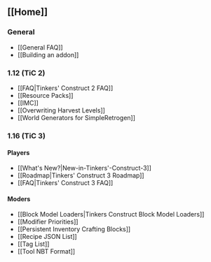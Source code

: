 ## [[Home]]

### General
* [[General FAQ]]
* [[Building an addon]]

### 1.12 (TiC 2)
* [[FAQ|Tinkers' Construct 2 FAQ]]
* [[Resource Packs]]
* [[IMC]]
* [[Overwriting Harvest Levels]]
* [[World Generators for SimpleRetrogen]]

### 1.16 (TiC 3)
#### Players
* [[What's New?|New-in-Tinkers'-Construct-3]]
* [[Roadmap|Tinkers' Construct 3 Roadmap]]
* [[FAQ|Tinkers' Construct 3 FAQ]]
#### Moders
* [[Block Model Loaders|Tinkers Construct Block Model Loaders]]
* [[Modifier Priorities]]
* [[Persistent Inventory Crafting Blocks]]
* [[Recipe JSON List]]
* [[Tag List]]
* [[Tool NBT Format]]